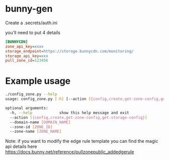 # bunny-gen



Create a .secrets/auth.ini

you'll need to put 4 details

```ini
[BUNNYCDN]
zone_api_key=xxxx
storage_endpoint=https://storage.bunnycdn.com/monitoring/
storage_api_key=xxx
pull_zone_id=123456
```

# Example usage

```bash
./config_zone.py --help
usage: config_zone.py [-h] [--action [{config,create,get-zone-config,get-storage-config}]] [--domain-name [DOMAIN_NAME]] [--zone-id [ZONE_ID]] [--zone-name [ZONE_NAME]]

optional arguments:
  -h, --help            show this help message and exit
  --action [{config,create,get-zone-config,get-storage-config}]
  --domain-name [DOMAIN_NAME]
  --zone-id [ZONE_ID]
  --zone-name [ZONE_NAME]
```

Note:
if you want to modify the edge rule template you can find the magic api details here
https://docs.bunny.net/reference/pullzonepublic_addedgerule

